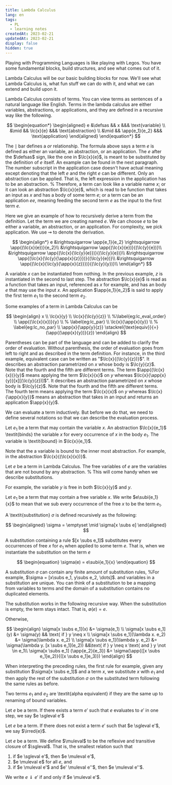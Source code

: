 ```yaml
---
title: Lambda Calculus
lang: en
tags:
  - PL
  - learning notes
createdAt: 2023-02-21
updatedAt: 2023-02-21
display: false
hidden: true
---
```


Playing with Programming Languages is like playing with Legos. You have some fundamental blocks, build structures, and see what comes out of it.

Lambda Calculus will be our basic building blocks for now. We'll see what Lambda Calculus is, what fun stuff we can do with it, and what we can extend and build upon it.

Lambda Calculus consists of terms. You can view terms as sentences of a natural language like English. Terms in the lambda calculus are either variables, abstractions, or applications, and they are defined in a recursive way like the following.

$$
\begin{equation*}
    \begin{aligned}
    e &\defsas && x &&& \text{variable} \\
         &\mid && \lc{x}{e} &&& \text{abstraction} \\
         &\mid && \app{e_1}{e_2} &&& \text{application}
    \end{aligned}
\end{equation*}
$$

The $\mid$ bar defines a $\textit{or}$ relationship. The formula above says a term $e$ is defined as either an variable, an abstraction, or an application. The $e$ after the $\defsas$ sign, like the one in $\lc{x}{e}$, is meant to be substituted by the definition of $e$ itself. An example can be found in the next paragraph. The number subscript in the application case doesn't have actual meaning except denoting that the left $e$ and the right $e$ can be different. Only an abstraction can be applied. That is, the left expression in the application has to be an abstraction. % Therefore, a term can look like a variable name $x$; or it can look an abstraction $\lc{x}{e}$, which is read to be function that takes an input as $x$ and has a body of some term $e$; or a term can be an application $e e$, meaning feeding the second term $e$ as the input to the first term $e$.

Here we give an example of how to recursively derive a term from the definition. Let the term we are creating named $e$. We can choose $e$ to be either a variable, an abstraction, or an application. For complexity, we pick application. We use $\rightsquigarrow$ to denote the derivation.

$$
\begin{align*}
e &\rightsquigarrow \app{e_1}{e_2} \rightsquigarrow \app{(\lc{x}{e})}{e_2}\\
    &\rightsquigarrow \app{(\lc{x}{e})}{(\lc{y}{e})}\\
    &\rightsquigarrow \app{(\lc{x}{\lc{y}{e}})}{(\lc{y}{e})}\\
    &\rightsquigarrow \app{(\lc{x}{\lc{y}{\app{x}{z}}})}{(\lc{y}{e})}\\
    &\rightsquigarrow \app{(\lc{x}{\lc{y}{\app{x}{z}}})}{(\lc{y}{y})}\\
\end{align*}
$$

A variable $x$ can be instantiated from nothing. In the previous example, $z$ is instantiated in the second to last step. The abstraction $\lc{x}{e}$ is read as a function that takes an input, referenced as $x$ for example, and has an body $e$ that may use the input $x$. An application $\app{e_1}{e_2}$ is said to apply the first term $e_1$ to the second term $e_2$.

Some examples of a term in Lambda Calculus can be

$$
\begin{align}
    x \\
    \lc{x}{y} \\
    \lc{x}{\lc{y}{z}} \\ %\label{eg:lc_eval_order} \\
    \app{(\lc{x}{x})}{y} \\ % \label{eg:lc_par} \\
    \lc{x}{\app{x}{y}} \\ % \label{eg:lc_no_par} \\
    \app{x}{\app{y}{z}} \stackrel{\text{equiv}}{=} (\app{(\app{x}{y})}{z})
\end{align}
$$

Parentheses can be part of the language and can be added to clarify the order of evaluation. Without parenthesis, the order of evaluation goes from left to right and as described in the term definition. For instance, in the third example, equivalent case can be written as "$\lc{x}{(\lc{y}{z})}$". It describes an abstraction parametrized on $x$ whose body is $\lc{y}{z}$. Note that the fourth and the fifth are different terms. The term $\app{(\lc{x}{x})}{y}$ means applying the term $\lc{x}{x}$ on $y$ whereas $\lc{x}{\app{x}{y}}[x][(\lc{y}{z})]$". It describes an abstraction parametrized on $x$ whose body is $\lc{y}{z}$. Note that the fourth and the fifth are different terms. The fourth term means applying the term $\lc{x}{x}$ on $y$ whereas $\lc{x}{\app{x}{y}}$ means an abstraction that takes in an input and returns an application $\app{x}{y}$.

We can evaluate a term inductively. But before we do that, we need to define several notations so that we can describe the evaluation process.

<definition-block name="Binding and Bound">

Let $e_1$ be a term that may contain the variable $x$. An abstraction $\lc{x}{e_1}$ \textit{binds} the variable $x$ for every occurrence of $x$ in the body $e_1$. The variable is \textit{bound} in $\lc{x}{e_1}$.

</definition-block>

Note that the a variable is bound to the inner most abstraction. For example, in the abstraction $\lc{x}{(\lc{x}{x})}$.

<definition-block name="Free Variables">

Let $e$ be a term in Lambda Calculus. The free variables of $e$ are the variables that are not bound by any abstraction. % This will come handy when we describe substitutions.

</definition-block>
    
For example, the variable $y$ is free in both $\lc{x}{y}$ and $y$.

<definition-block name="Substitution">

Let $e_1$ be a term that may contain a free variable $x$. We write $e\subi{e_1}{x}$ to mean that we sub every occurrence of the free $x$ to be the term $e_1$.

A \textit{substitution} $\sigma$ is defined recursively as the following:

$$
\begin{aligned}
    \sigma = \emptyset \mid \sigma[x \subs e]
\end{aligned}
$$

A substitution containing a rule $[x \subs e_1]$ substitutes every occurrences of free $x$ for $e_1$ when applied to some term $e$. That is, when we instantiate the substitution on the term $e$

$$
\begin{equation}
    \sigma(e) = e\subi{e_1}{x}
\end{equation}
$$

A substitution $\sigma$ can contain any finite amount of substitution rules, %For example, $\sigma = [x\subs e_1, y\subs e_2, \dots]$.
and variables in a substitution are unique. You can think of a substitution to be a mapping from variables to terms and the domain of a substitution contains no duplicated elements.

The substitution works in the following recursive way. When the substitution is empty, the term stays intact. That is, $\emptyset(e) = e$.

Otherwise,

$$
\begin{align}
    \sigma[x \subs e_1](x) &= \sigma(e_1) \\
    \sigma[x \subs e_1](y) &= \sigma(y) && \text{ if } y \neq x \\
    \sigma[x \subs e_1](\lambda x. e_2) &= \sigma(\lambda x. e_2) \\
    \sigma[x \subs e_1](\lambda y. e_2) &= \sigma(\lambda y. [x \subs e_1](e_2)) &&\text{ if } y \neq x  \text{ and } y \not \in e_1\\
    \sigma[x \subs e_1] (\app{e_2}{e_3}) &= \sigma(\app{([x \subs e_1]e_2)}{([x \subs e_1]e_3)})
\end{align}
$$

When interpreting the preceding rules, the first rule for example, given any substitution $\sigma[x \subs e_1]$ and a term $x$, we substitute $x$ with $e_1$ and then apply the rest of the substitution $\sigma$ on the substituted term following the same rules as before.

</definition-block>

<definition-block name="Alpha Equivalence">

Two terms $e_1$ and $e_2$ are \textit{alpha equivalent} if they are the same up to renaming of bound variables.

</definition-block>

<definition-block name="Single Step Evaluation">

Let $e$ be a term. If there exists a term $e'$ such that $e$ evaluates to $e'$ in one step, we say $e \sgleval e'$

</definition-block>

<definition-block name="Irreduciable">

Let $e$ be a term. If there does not exist a term $e'$ such that $e \sgleval e'$, we say $\irred{e}$.

</definition-block>

<definition-block name="Multi Step Evaluation">

Let $e$ be a term. We define $\muleval$ to be the reflexive and transitive closure of $\sgleval$. That is, the smallest relation such that

1. if $e \sgleval e'$, then $e \muleval e'$,
2. $e \muleval e$ for all $e$, and
3. if $e \muleval e'$ and $e' \muleval e''$, then $e \muleval e''$.

We write $e \Downarrow e'$ if and only if $e \muleval e'$.

</definition-block>
